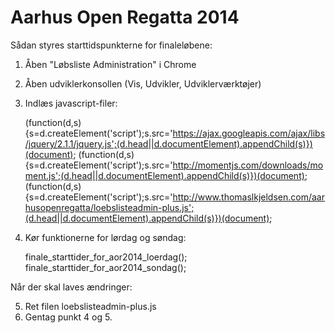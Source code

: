 Aarhus Open Regatta 2014
========================

Sådan styres starttidspunkterne for finaleløbene:

1. Åben "Løbsliste Administration" i Chrome
2. Åben udviklerkonsollen (Vis, Udvikler, Udviklerværktøjer)
3. Indlæs javascript-filer:

	(function(d,s){s=d.createElement('script');s.src='https://ajax.googleapis.com/ajax/libs/jquery/2.1.1/jquery.js';(d.head||d.documentElement).appendChild(s)})(document);
	(function(d,s){s=d.createElement('script');s.src='http://momentjs.com/downloads/moment.js';(d.head||d.documentElement).appendChild(s)})(document);
	(function(d,s){s=d.createElement('script');s.src='http://www.thomaslkjeldsen.com/aarhusopenregatta/loebslisteadmin-plus.js';(d.head||d.documentElement).appendChild(s)})(document);

4. Kør funktionerne for lørdag og søndag:

	finale_starttider_for_aor2014_loerdag();
	finale_starttider_for_aor2014_sondag();


Når der skal laves ændringer:

5. Ret filen loebslisteadmin-plus.js
6. Gentag punkt 4 og 5.
